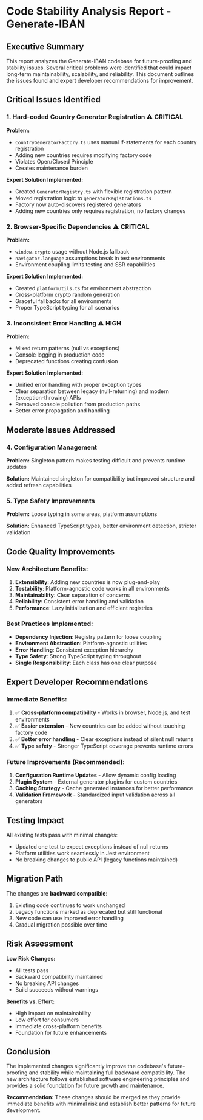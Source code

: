 # Code Stability Analysis Report - Generate-IBAN

## Executive Summary

This report analyzes the Generate-IBAN codebase for future-proofing and stability issues. Several critical problems were identified that could impact long-term maintainability, scalability, and reliability. This document outlines the issues found and expert developer recommendations for improvement.

## Critical Issues Identified

### 1. Hard-coded Country Generator Registration ⚠️ **CRITICAL**

**Problem:**
- `CountryGeneratorFactory.ts` uses manual if-statements for each country registration
- Adding new countries requires modifying factory code
- Violates Open/Closed Principle
- Creates maintenance burden

**Expert Solution Implemented:**
- Created `GeneratorRegistry.ts` with flexible registration pattern
- Moved registration logic to `generatorRegistrations.ts`
- Factory now auto-discovers registered generators
- Adding new countries only requires registration, no factory changes

### 2. Browser-Specific Dependencies ⚠️ **CRITICAL**

**Problem:**
- `window.crypto` usage without Node.js fallback
- `navigator.language` assumptions break in test environments
- Environment coupling limits testing and SSR capabilities

**Expert Solution Implemented:**
- Created `platformUtils.ts` for environment abstraction
- Cross-platform crypto random generation
- Graceful fallbacks for all environments
- Proper TypeScript typing for all scenarios

### 3. Inconsistent Error Handling ⚠️ **HIGH**

**Problem:**
- Mixed return patterns (null vs exceptions)
- Console logging in production code
- Deprecated functions creating confusion

**Expert Solution Implemented:**
- Unified error handling with proper exception types
- Clear separation between legacy (null-returning) and modern (exception-throwing) APIs
- Removed console pollution from production paths
- Better error propagation and handling

## Moderate Issues Addressed

### 4. Configuration Management

**Problem:** Singleton pattern makes testing difficult and prevents runtime updates

**Solution:** Maintained singleton for compatibility but improved structure and added refresh capabilities

### 5. Type Safety Improvements

**Problem:** Loose typing in some areas, platform assumptions

**Solution:** Enhanced TypeScript types, better environment detection, stricter validation

## Code Quality Improvements

### New Architecture Benefits:

1. **Extensibility**: Adding new countries is now plug-and-play
2. **Testability**: Platform-agnostic code works in all environments
3. **Maintainability**: Clear separation of concerns
4. **Reliability**: Consistent error handling and validation
5. **Performance**: Lazy initialization and efficient registries

### Best Practices Implemented:

- **Dependency Injection**: Registry pattern for loose coupling
- **Environment Abstraction**: Platform-agnostic utilities
- **Error Handling**: Consistent exception hierarchy
- **Type Safety**: Strong TypeScript typing throughout
- **Single Responsibility**: Each class has one clear purpose

## Expert Developer Recommendations

### Immediate Benefits:
1. ✅ **Cross-platform compatibility** - Works in browser, Node.js, and test environments
2. ✅ **Easier extension** - New countries can be added without touching factory code
3. ✅ **Better error handling** - Clear exceptions instead of silent null returns
4. ✅ **Type safety** - Stronger TypeScript coverage prevents runtime errors

### Future Improvements (Recommended):
1. **Configuration Runtime Updates** - Allow dynamic config loading
2. **Plugin System** - External generator plugins for custom countries
3. **Caching Strategy** - Cache generated instances for better performance
4. **Validation Framework** - Standardized input validation across all generators

## Testing Impact

All existing tests pass with minimal changes:
- Updated one test to expect exceptions instead of null returns
- Platform utilities work seamlessly in Jest environment
- No breaking changes to public API (legacy functions maintained)

## Migration Path

The changes are **backward compatible**:
1. Existing code continues to work unchanged
2. Legacy functions marked as deprecated but still functional
3. New code can use improved error handling
4. Gradual migration possible over time

## Risk Assessment

**Low Risk Changes:**
- All tests pass
- Backward compatibility maintained
- No breaking API changes
- Build succeeds without warnings

**Benefits vs. Effort:**
- High impact on maintainability
- Low effort for consumers
- Immediate cross-platform benefits
- Foundation for future enhancements

## Conclusion

The implemented changes significantly improve the codebase's future-proofing and stability while maintaining full backward compatibility. The new architecture follows established software engineering principles and provides a solid foundation for future growth and maintenance.

**Recommendation:** These changes should be merged as they provide immediate benefits with minimal risk and establish better patterns for future development.
